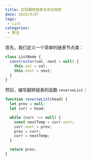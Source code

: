 ```yaml
---
title: 实现翻转链表及测试用例
date: 2023/9/07
tags:
 - List
categories:
 - 算法
---
```


首先，我们定义一个简单的链表节点类：
```js
class ListNode {
  constructor(val, next = null) {
    this.val = val;
    this.next = next;
  }
}
```
然后，编写翻转链表的函数 `reverseList`：

```js
function reverseList(head) {
  let prev = null;
  let curr = head;

  while (curr !== null) {
    const nextTemp = curr.next;
    curr.next = prev;
    prev = curr;
    curr = nextTemp;
  }

  return prev;
}
```